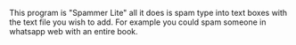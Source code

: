 This program is "Spammer Lite"
all it does is spam type into text boxes with the text file you wish to add.
For example you could spam someone in whatsapp web with an entire book.